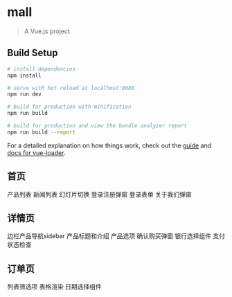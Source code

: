 # mall

> A Vue.js project

## Build Setup

``` bash
# install dependencies
npm install

# serve with hot reload at localhost:8080
npm run dev

# build for production with minification
npm run build

# build for production and view the bundle analyzer report
npm run build --report
```

For a detailed explanation on how things work, check out the [guide](http://vuejs-templates.github.io/webpack/) and [docs for vue-loader](http://vuejs.github.io/vue-loader).

## 首页

产品列表
新闻列表
幻灯片切换
登录注册弹窗
登录表单
关于我们弹窗

## 详情页

边栏产品导航sidebar
产品标题和介绍
产品选项
确认购买弹窗
银行选择组件
支付状态检查

## 订单页

列表筛选项
表格渲染
日期选择组件


